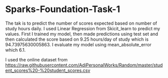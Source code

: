 # Sparks-Foundation-Task-1
The tak is to predict the number of scores expected based on number of study hours daily. I used Linear Regression from Skicit_learn to predict my values. First I trained my model, then made predictions using test set and then calculated the score based on 9.25 hours/day of study which is 94.73975630005863. I evaluate my model using mean_absolute_error which 6.1.

I used the online dataset from  https://raw.githubusercontent.com/AdiPersonalWorks/Random/master/student_scores%20-%20student_scores.csv
